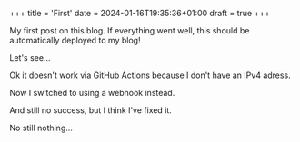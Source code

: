 +++
title = 'First'
date = 2024-01-16T19:35:36+01:00
draft = true
+++

My first post on this blog.
If everything went well, this should be automatically deployed to my blog!

Let's see...

Ok it doesn't work via GitHub Actions because I don't have an IPv4 adress.

Now I switched to using a webhook instead.

And still no success, but I think I've fixed it.

No still nothing...